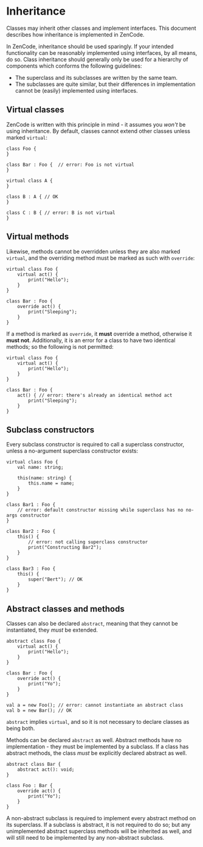 # Inheritance

Classes may inherit other classes and implement interfaces. This document describes how inheritance is implemented in ZenCode.

In ZenCode, inheritance should be used sparingly. If your intended functionality can be reasonably implemented using interfaces, by all means, do so. Class inheritance should generally only be used for a hierarchy of components which conforms the following guidelines:

- The superclass and its subclasses are written by the same team.
- The subclasses are quite similar, but their differences in implementation cannot be (easily) implemented using interfaces.

## Virtual classes

ZenCode is written with this principle in mind - it assumes you *won't* be using inheritance. By default, classes cannot extend other classes unless marked `virtual`:

```
class Foo {
}

class Bar : Foo {  // error: Foo is not virtual
}

virtual class A {
}

class B : A { // OK
}

class C : B { // error: B is not virtual
}
```

## Virtual methods

Likewise, methods cannot be overridden unless they are also marked `virtual`, and the overriding method must be marked as such with `override`:

```
virtual class Foo {
	virtual act() {
		print("Hello");
	}
}

class Bar : Foo {
	override act() {
		print("Sleeping");
	}
}
```

If a method is marked as `override`, it **must** override a method, otherwise it **must not**. Additionally, it is an error for a class to have two identical methods; so the following is not permitted:

```
virtual class Foo {
	virtual act() {
		print("Hello");
	}
}

class Bar : Foo {
	act() { // error: there's already an identical method act
		print("Sleeping");
	}
}
```

## Subclass constructors

Every subclass constructor is required to call a superclass constructor, unless a no-argument superclass constructor exists:

```
virtual class Foo {
	val name: string;
	
	this(name: string) {
		this.name = name;
	}
}

class Bar1 : Foo {
	// error: default constructor missing while superclass has no no-args constructor
}

class Bar2 : Foo {
	this() {
		// error: not calling superclass constructor
		print("Constructing Bar2");
	}
}

class Bar3 : Foo {
	this() {
		super("Bert"); // OK
	}
}
```

## Abstract classes and methods

Classes can also be declared `abstract`, meaning that they cannot be instantiated, they *must* be extended.

```
abstract class Foo {
	virtual act() {
		print("Hello");
	}
}

class Bar : Foo {
	override act() {
		print("Yo");
	}
}

val a = new Foo(); // error: cannot instantiate an abstract class
val b = new Bar(); // OK
```

`abstract` implies `virtual`, and so it is not necessary to declare classes as being both.

Methods can be declared `abstract` as well. Abstract methods have no implementation - they must be implemented by a subclass. If a class has abstract methods, the class *must* be explicitly declared abstract as well.

```
abstract class Bar {
	abstract act(): void;
}

class Foo : Bar {
	override act() {
		print("Yo");
	}
}
```

A non-abstract subclass is required to implement every abstract method on its superclass. If a subclass is abstract, it is not required to do so; but any unimplemented abstract superclass methods will be inherited as well, and will still need to be implemented by any non-abstract subclass.